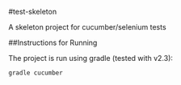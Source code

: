 #test-skeleton

A skeleton project for cucumber/selenium tests

##Instructions for Running

The project is run using gradle (tested with v2.3):

```
gradle cucumber
```